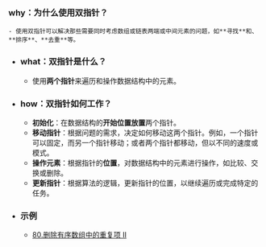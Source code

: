 ### why：为什么使用双指针？
	- 使用双指针可以解决那些需要同时考虑数组或链表两端或中间元素的问题，如**寻找**和、**排序**、**去重**等。
- ### what：双指针是什么？
	- 使用**两个指针**来遍历和操作数据结构中的元素。
- ### how：双指针如何工作？
	- **初始化**：在数据结构的**开始位置放置**两个指针。
	- **移动指针**：根据问题的需求，决定如何移动这两个指针。例如，一个指针可以固定，而另一个指针移动；或者两个指针都移动，但以不同的速度或模式。
	- **操作元素**：根据指针的**位置**，对数据结构中的元素进行操作，如比较、交换或删除。
	- **更新指针**：根据算法的逻辑，更新指针的位置，以继续遍历或完成特定的任务。
- ### 示例
	- [80.删除有序数组中的重复项 II](https://leetcode.cn/problems/remove-duplicates-from-sorted-array-ii/description/)